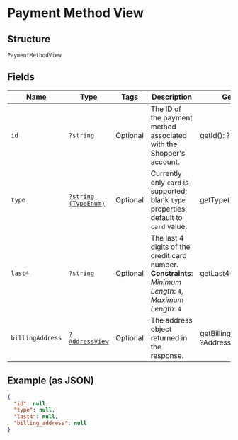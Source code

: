 
# Payment Method View

## Structure

`PaymentMethodView`

## Fields

| Name | Type | Tags | Description | Getter | Setter |
|  --- | --- | --- | --- | --- | --- |
| `id` | `?string` | Optional | The ID of the payment method associated with the Shopper's account. | getId(): ?string | setId(?string id): void |
| `type` | [`?string (TypeEnum)`](../../doc/models/type-enum.md) | Optional | Currently only `card` is supported; blank `type` properties default to `card` value. | getType(): ?string | setType(?string type): void |
| `last4` | `?string` | Optional | The last 4 digits of the credit card number.<br>**Constraints**: *Minimum Length*: `4`, *Maximum Length*: `4` | getLast4(): ?string | setLast4(?string last4): void |
| `billingAddress` | [`?AddressView`](../../doc/models/address-view.md) | Optional | The address object returned in the response. | getBillingAddress(): ?AddressView | setBillingAddress(?AddressView billingAddress): void |

## Example (as JSON)

```json
{
  "id": null,
  "type": null,
  "last4": null,
  "billing_address": null
}
```

